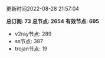 更新时间2022-08-28 21:57:04

**总订阅: 73**
**总节点: 2654**
**有效节点: 695**
- v2ray节点: 289
- ss节点: 387
- trojan节点: 19

